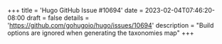 +++
title = 'Hugo GitHub Issue #10694'
date = 2023-02-04T07:46:20-08:00
draft = false
details = 'https://github.com/gohugoio/hugo/issues/10694'
description = "Build options are ignored when generating the taxonomies map"
+++
